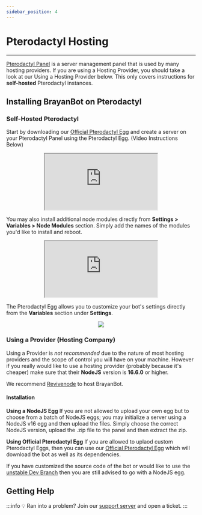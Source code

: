 ```yaml
---
sidebar_position: 4
---
```


# Pterodactyl Hosting
---

[Pterodactyl Panel](https://pterodactyl.io/) is a server management panel that is used by many hosting providers.
If you are using a Hosting Provider, you should take a look at our Using a Hosting Provider below. This only covers instructions for **self-hosted** Pterodactyl instances.

## Installing BrayanBot on Pterodactyl

### Self-Hosted Pterodactyl
Start by downloading our [Official Pterodactyl Egg](/) and create a server on your Pterodactyl Panel using the Pterodactyl Egg. (Video Instructions Below)

<figure  class="mdx-video" markdown>
  <div align="center" class="mdx-video__inner">
    <iframe src="https://i.zorino.in/ZLXmsedge_Q4FbuWKa1a.mp4" allowfullscreen></iframe>
  </div>
</figure>

You may also install additional node modules directly from **Settings > Variables > Node Modules** section. Simply add the names of the modules you'd like to install and reboot.
<figure  class="mdx-video" markdown>
  <div align="center" class="mdx-video__inner">
    <iframe src="https://i.zorino.in/ESJmsedge_uhfR8DiFF6.mp4" allowfullscreen></iframe>
  </div>
</figure>


The Pterodactyl Egg allows you to customize your bot's settings directly from the **Variables** section under **Settings**.
<figure>
  <div align="center">
    <img src="https://i.zorino.in/KGTmsedge_g5opAI43OX.png"></img>
  </div>
</figure>

### Using a Provider (Hosting Company)

Using a Provider is _not recommended_ due to the nature of most hosting providers and the scope of control you will have on your machine. However if you really would like to use a hosting provider (probably because it's cheaper) make sure that their **NodeJS** version is **16.6.0** or higher.

We recommend [Revivenode](https://revivenode.com/discord.html) to host BrayanBot.

#### Installation

**Using a NodeJS Egg**
If you are not allowed to upload your own egg but to choose from a batch of NodeJS eggs; you may initialize a server using a NodeJS v16 egg and then upload the files. Simply choose the correct NodeJS version, upload the .zip file to the panel and then extract the zip.

**Using Official Pterodactyl Egg**
If you are allowed to uplaod custom Pterodactyl Eggs, then you can use our [Official Pterodactyl Egg](/) which will download the bot as well as its dependencies.

If you have customized the source code of the bot or would like to use the [unstable Dev Branch](/) then you are still advised to go with a NodeJS egg.

## Getting Help
:::info 💡 Ran into a problem?
Join our [support server](https://brayanbot.dev/discord) and open a ticket.
:::